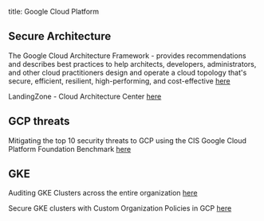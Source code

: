 title: Google Cloud Platform

## Secure Architecture

The Google Cloud Architecture Framework - provides recommendations and describes best practices to help architects, developers, administrators, and other cloud practitioners design and operate a cloud topology that's secure, efficient, resilient, high-performing, and cost-effective [here](https://www.youtube.com/playlist?list=PLwi6PfxEP7zYLVCK_ywVD-RJNDu6mYXbi)

LandingZone - Cloud Architecture Center [here](https://cloud.google.com/architecture)

## GCP threats

Mitigating the top 10 security threats to GCP using the CIS Google Cloud Platform Foundation Benchmark [here](https://research.nccgroup.com/2022/04/20/mitigating-the-top-10-security-threats-to-gcp-using-the-cis-google-cloud-platform-foundation-benchmark%EF%BF%BC/)

## GKE

Auditing GKE Clusters across the entire organization [here](https://cloud.google.com/blog/topics/developers-practitioners/auditing-gke-clusters-across-entire-organization/?hl=en)

Secure GKE clusters with Custom Organization Policies in GCP [here](https://julian-wieg.medium.com/visualizing-multi-cloud-iam-concepts-63525967c0a7)
